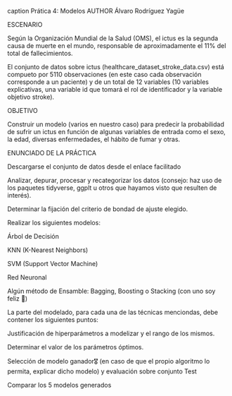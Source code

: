 caption Prática 4: Modelos
AUTHOR
Álvaro Rodríguez Yagüe

ESCENARIO

Según la Organización Mundial de la Salud (OMS), el ictus es la segunda causa de muerte en el mundo, responsable de aproximadamente el 11% del total de fallecimientos.



El conjunto de datos sobre ictus (healthcare_dataset_stroke_data.csv) está compueto por 5110 observaciones (en este caso cada observación corresponde a un paciente) y de un total de 12 variables (10 variables explicativas, una variable id que tomará el rol de identificador y la variable objetivo stroke).

OBJETIVO

Construir un modelo (varios en nuestro caso) para predecir la probabilidad de sufrir un ictus en función de algunas variables de entrada como el sexo, la edad, diversas enfermedades, el hábito de fumar y otras.

ENUNCIADO DE LA PRÁCTICA

Descargarse el conjunto de datos desde el enlace facilitado

Analizar, depurar, procesar y recategorizar los datos (consejo: haz uso de los paquetes tidyverse, ggplt u otros que hayamos visto que resulten de interés).

Determinar la fijación del criterio de bondad de ajuste elegido.

Realizar los siguientes modelos:

Árbol de Decisión

KNN (K-Nearest Neighbors)

SVM (Support Vector Machine)

Red Neuronal

Algún método de Ensamble: Bagging, Boosting o Stacking (con uno soy feliz 🫠)

La parte del modelado, para cada una de las técnicas menciondas, debe contener los siguientes puntos:

Justificación de hiperparámetros a modelizar y el rango de los mismos.

Determinar el valor de los parámetros óptimos.

Selección de modelo ganador🎖 (en caso de que el propio algoritmo lo permita, explicar dicho modelo) y evaluación sobre conjunto Test

Comparar los 5 modelos generados
